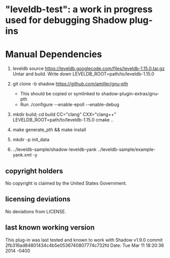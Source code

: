 "leveldb-test": a work in progress used for debugging Shadow plug-ins
=========================

Manual Dependencies 
===================
1. leveldb source https://leveldb.googlecode.com/files/leveldb-1.15.0.tar.gz
   Untar and build.
   Write down LEVELDB_ROOT=path/to/leveldb-1.15.0
   
2. git clone -b shadow https://github.com/amiller/gnu-pth
   - This should be copied or symlinked to shadow-plugin-extras/gnu-pth
   - Run ./configure --enable-epoll --enable-debug

3. mkdir build; cd build
   CC="clang" CXX="clang++" LEVELDB_ROOT=path/to/leveldb-1.15.0 cmake ..

4. make generate_pth && make install

5. mkdir -p init_data

6. ../leveldb-sample/shadow-leveldb-yank ../leveldb-sample/example-yank.xml -y




copyright holders
-----------------

No copyright is claimed by the United States Government.

licensing deviations
--------------------

No deviations from LICENSE.

last known working version
--------------------------

This plug-in was last tested and known to work with 
Shadow v1.9.0
commit 2fb316ad84801434c4b5e0536740807774c732fd
Date:   Tue Mar 11 18:20:36 2014 -0400
